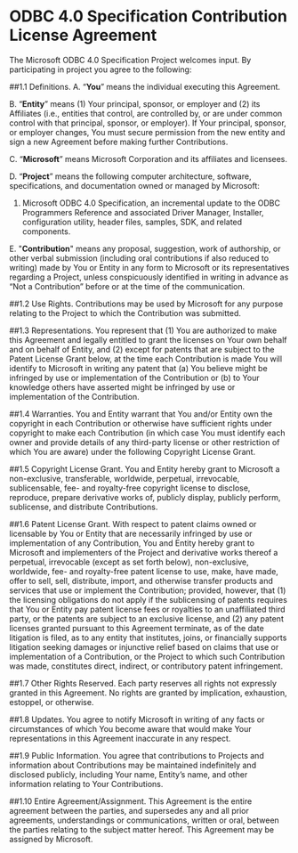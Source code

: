 # ODBC 4.0 Specification Contribution License Agreement 
The Microsoft ODBC 4.0 Specification Project welcomes input. By participating in project you agree to the following:

##1.1	Definitions.
A.	“**You**” means the individual executing this Agreement.

B.	“**Entity**” means (1) Your principal, sponsor, or employer and (2) its Affiliates (i.e., entities that control, are controlled by, or are under common control with that principal, sponsor, or employer). If Your principal, sponsor, or employer changes, You must secure permission from the new entity and sign a new Agreement before making further Contributions.

C.	“**Microsoft**” means Microsoft Corporation and its affiliates and licensees.

D.	“**Project**” means the following computer architecture, software, specifications, and documentation owned or managed by Microsoft: 

1.	Microsoft ODBC 4.0 Specification, an incremental update to the ODBC Programmers Reference and associated Driver Manager, Installer, configuration utility, header files, samples, SDK, and related components.

E.	"**Contribution**" means any proposal, suggestion, work of authorship, or other verbal submission (including oral contributions if also reduced to writing) made by You or Entity in any form to Microsoft or its representatives regarding a Project, unless conspicuously identified in writing in advance as “Not a Contribution” before or at the time of the communication. 

##1.2	Use Rights.
Contributions may be used by Microsoft for any purpose relating to the Project to which the Contribution was submitted.

##1.3	Representations.
You represent that (1) You are authorized to make this Agreement and legally entitled to grant the licenses on Your own behalf and on behalf of Entity, and (2) except for patents that are subject to the Patent License Grant below, at the time each Contribution is made You will identify to Microsoft in writing any patent that (a) You believe might be infringed by use or implementation of the Contribution or (b) to Your knowledge others have asserted might be infringed by use or implementation of the Contribution.

##1.4	Warranties. 
You and Entity warrant that You and/or Entity own the copyright in each Contribution or otherwise have sufficient rights under copyright to make each Contribution (in which case You must identify each owner and provide details of any third-party license or other restriction of which You are aware) under the following Copyright License Grant.

##1.5	Copyright License Grant. 
You and Entity hereby grant to Microsoft a non-exclusive, transferable, worldwide, perpetual, irrevocable, sublicensable, fee- and royalty-free copyright license to disclose, reproduce, prepare derivative works of, publicly display, publicly perform, sublicense, and distribute Contributions.

##1.6	Patent License Grant. 
With respect to patent claims owned or licensable by You or Entity that are necessarily infringed by use or implementation of any Contribution, You and Entity hereby grant to Microsoft and implementers of the Project and derivative works thereof a perpetual, irrevocable (except as set forth below), non-exclusive, worldwide, fee- and royalty-free patent license to use, make, have made, offer to sell, sell, distribute, import, and otherwise transfer products and services that use or implement the Contribution; provided, however, that
(1) the licensing obligations do not apply if the sublicensing of patents requires that You or Entity pay patent license fees or royalties to an unaffiliated third party, or the patents are subject to an exclusive license, and (2) any patent licenses granted pursuant to this Agreement terminate, as of the date litigation is filed, as to any entity that institutes, joins, or financially supports litigation seeking damages or injunctive relief based on claims that use or implementation of a Contribution, or the Project to which such Contribution was made, constitutes direct, indirect, or contributory patent infringement.

##1.7	Other Rights Reserved. 
Each party reserves all rights not expressly granted in this Agreement. No rights are granted by implication, exhaustion, estoppel, or otherwise.

##1.8	Updates. 
You agree to notify Microsoft in writing of any facts or circumstances of which You become aware that would make Your representations in this Agreement inaccurate in any respect.

##1.9	Public Information. 
You agree that contributions to Projects and information about Contributions may be maintained indefinitely and disclosed publicly, including Your name, Entity’s name, and other information relating to Your Contributions.

##1.10	Entire Agreement/Assignment. 
This Agreement is the entire agreement between the parties, and supersedes any and all prior agreements, understandings or communications, written or oral, between the parties relating to the subject matter hereof. This Agreement may be assigned by Microsoft.

